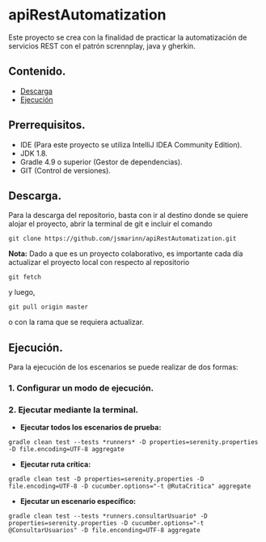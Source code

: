 # apiRestAutomatization

Este proyecto se crea con la finalidad de practicar la automatización de servicios REST con el patrón scrennplay, java y gherkin.

## Contenido.
- [Descarga](#descarga)
- [Ejecución](#ejecución)

## Prerrequisitos.
- IDE (Para este proyecto se utiliza IntelliJ IDEA Community Edition).
- JDK 1.8.
- Gradle 4.9 o superior (Gestor de dependencias).
- GIT (Control de versiones).

## Descarga.
Para la descarga del repositorio, basta con ir al destino donde se quiere alojar el proyecto, abrir la terminal de git e incluir el comando 
```
git clone https://github.com/jsmarinn/apiRestAutomatization.git
```

**Nota:** Dado a que es un proyecto colaborativo, es importante cada día actualizar el proyecto local con respecto al repositorio 
```
git fetch
``` 
y luego,
```
git pull origin master
```
o con la rama que se requiera actualizar.

## Ejecución.
Para la ejecución de los escenarios se puede realizar de dos formas:

### 1. Configurar un modo de ejecución.

### 2. Ejecutar mediante la terminal.
- **Ejecutar todos los escenarios de prueba:**
```
gradle clean test --tests *runners* -D properties=serenity.properties -D file.encoding=UTF-8 aggregate
```

- **Ejecutar ruta crítica:**
```
gradle clean test -D properties=serenity.properties -D file.encoding=UTF-8 -D cucumber.options="-t @RutaCritica" aggregate
```

- **Ejecutar un escenario específico:**
```
gradle clean test --tests *runners.consultarUsuario* -D properties=serenity.properties -D cucumber.options="-t @ConsultarUsuarios" -D file.enconding=UTF-8 aggregate
```